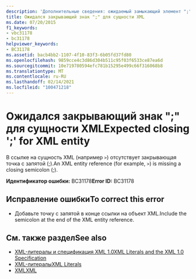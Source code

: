 ```yaml
---
description: 'Дополнительные сведения: ожидаемый замыкающий элемент ";" для XML-сущности'
title: Ожидался закрывающий знак ";" для сущности XML
ms.date: 07/20/2015
f1_keywords:
- vbc31178
- bc31178
helpviewer_keywords:
- BC31178
ms.assetid: bacb4bb2-1107-4f10-83f3-6b05fd37fd80
ms.openlocfilehash: 9859cce4c3d86d304b511c95f03f6533ce87ea6d
ms.sourcegitcommit: 10e719780594efc781b15295e499c66f316068b8
ms.translationtype: MT
ms.contentlocale: ru-RU
ms.lasthandoff: 02/14/2021
ms.locfileid: "100471218"
---
```

# <a name="expected-closing--for-xml-entity"></a><span data-ttu-id="93d61-103">Ожидался закрывающий знак ";" для сущности XML</span><span class="sxs-lookup"><span data-stu-id="93d61-103">Expected closing ';' for XML entity</span></span>

<span data-ttu-id="93d61-104">В ссылке на сущность XML (например `>`) отсутствует закрывающая точка с запятой (;).</span><span class="sxs-lookup"><span data-stu-id="93d61-104">An XML entity reference (for example, `>`) is missing a closing semicolon (;).</span></span>  
  
 <span data-ttu-id="93d61-105">**Идентификатор ошибки:** BC31178</span><span class="sxs-lookup"><span data-stu-id="93d61-105">**Error ID:** BC31178</span></span>  
  
## <a name="to-correct-this-error"></a><span data-ttu-id="93d61-106">Исправление ошибки</span><span class="sxs-lookup"><span data-stu-id="93d61-106">To correct this error</span></span>  
  
- <span data-ttu-id="93d61-107">Добавьте точку с запятой в конце ссылки на объект XML.</span><span class="sxs-lookup"><span data-stu-id="93d61-107">Include the semicolon at the end of the XML entity reference.</span></span>  
  
## <a name="see-also"></a><span data-ttu-id="93d61-108">См. также раздел</span><span class="sxs-lookup"><span data-stu-id="93d61-108">See also</span></span>

- [<span data-ttu-id="93d61-109">XML-литералы и спецификация XML 1.0</span><span class="sxs-lookup"><span data-stu-id="93d61-109">XML Literals and the XML 1.0 Specification</span></span>](../programming-guide/language-features/xml/xml-literals-and-the-xml-1-0-specification.md)
- [<span data-ttu-id="93d61-110">XML-литералы</span><span class="sxs-lookup"><span data-stu-id="93d61-110">XML Literals</span></span>](../language-reference/xml-literals/index.md)
- [<span data-ttu-id="93d61-111">XML</span><span class="sxs-lookup"><span data-stu-id="93d61-111">XML</span></span>](../programming-guide/language-features/xml/index.md)
